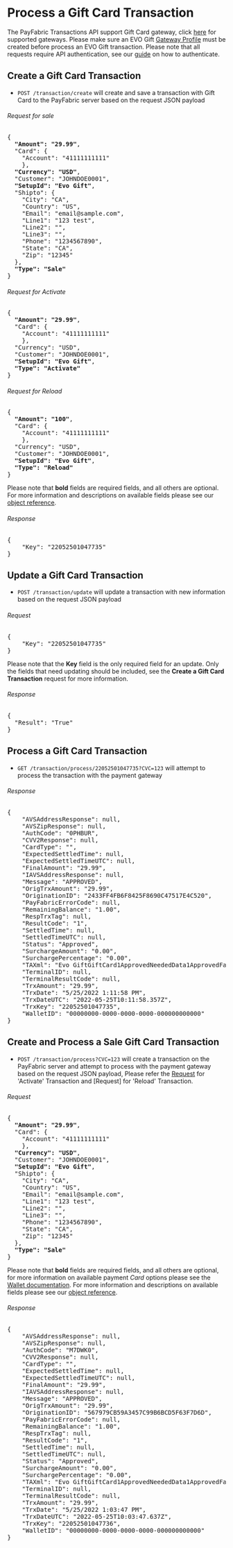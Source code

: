 ﻿Process a Gift Card Transaction
============

The PayFabric Transactions API support Gift Card gateway, click [here](https://github.com/PayFabric/Portal/blob/master/PayFabric/Sections/Gateway%20Configuration.md) for supported gateways. Please make sure an EVO Gift [Gateway Profile](https://github.com/PayFabric/Portal/blob/master/PayFabric/Sections/Configure%20Portal.md#gateway-profile) must be created before process an EVO Gift transaction. Please note that all requests require API authentication, see our [guide](Authentication.md) on how to authenticate.

Create a Gift Card Transaction
--------------------

* `POST /transaction/create` will create and save a transaction with Gift Card to the PayFabric server based on the request JSON payload

###### Request for sale
<pre>
{
  <b>"Amount": "29.99"</b>,  
  "Card": {
    "Account": "41111111111"    
    },    
  <b>"Currency": "USD"</b>,
  "Customer": "JOHNDOE0001", 
  <b>"SetupId": "Evo Gift"</b>,
  "Shipto": {
    "City": "CA",
    "Country": "US",   
    "Email": "email@sample.com",
    "Line1": "123 test",
    "Line2": "",
    "Line3": "",
    "Phone": "1234567890",
    "State": "CA",
    "Zip": "12345"
  }, 
  <b>"Type": "Sale"</b>
}
</pre>

###### Request for Activate
<pre>
{
  <b>"Amount": "29.99"</b>,  
  "Card": {
    "Account": "41111111111"    
    },    
  "Currency": "USD",
  "Customer": "JOHNDOE0001", 
  <b>"SetupId": "Evo Gift"</b>, 
  <b>"Type": "Activate"</b>
}
</pre>

###### Request for Reload
<pre>
{
  <b>"Amount": "100"</b>,  
  "Card": {
    "Account": "41111111111"    
    },    
  "Currency": "USD",
  "Customer": "JOHNDOE0001", 
  <b>"SetupId": "Evo Gift"</b>, 
  <b>"Type": "Reload"</b>
}
</pre>

Please note that **bold** fields are required fields, and all others are optional. For more information and descriptions on available fields please see our [object reference](Objects.md#transaction).

###### Response
<pre>
{
    "Key": "22052501047735"
}
</pre>


Update a Gift Card Transaction
--------------------

* `POST /transaction/update` will update a transaction with new information based on the request JSON payload

###### Request
<pre>
{
    "Key": "22052501047735"
}
</pre>

Please note that the **Key** field is the only required field for an update. Only the fields that need updating should be included, see the **Create a Gift Card Transaction** request for more information.

###### Response
<pre>
{
  "Result": "True"
}
</pre>


Process a Gift Card Transaction
---------------------

* `GET /transaction/process/22052501047735?CVC=123` will attempt to process the transaction with the payment gateway

###### Response
<pre>
{
    "AVSAddressResponse": null,
    "AVSZipResponse": null,
    "AuthCode": "0PHBUR",
    "CVV2Response": null,
    "CardType": "",
    "ExpectedSettledTime": null,
    "ExpectedSettledTimeUTC": null,
    "FinalAmount": "29.99",
    "IAVSAddressResponse": null,
    "Message": "APPROVED",
    "OrigTrxAmount": "29.99",
    "OriginationID": "2433FF4FB6F8425F8690C47517E4C520",
    "PayFabricErrorCode": null,
    "RemainingBalance": "1.00",
    "RespTrxTag": null,
    "ResultCode": "1",
    "SettledTime": null,
    "SettledTimeUTC": null,
    "Status": "Approved",
    "SurchargeAmount": "0.00",
    "SurchargePercentage": "0.00",
    "TAXml": "<TransactionData><Connection name=\"EVO GIFT\" connector=\"EVO\"><Processor id=\"3\">Evo Gift</Processor><PaymentType id=\"6\">GiftCard</PaymentType></Connection><Transaction post=\"False\" type=\"1\" status=\"1\"><NeededData><Transaction><Type>1</Type><Status>Approved</Status><Category>NeededData</Category><Fields /></Transaction></NeededData><FailureData><Transaction><Type>1</Type><Status>Approved</Status><Category>FailureData</Category><Fields /></Transaction></FailureData><ResponseData><Transaction><Type>1</Type><Status>Approved</Status><Category>ResponseData</Category><Fields><Field id=\"TrxField_D625\"><Name>WebRequestExecutionDuration</Name><Desc>1727.1506</Desc><Value>1727.1506</Value></Field><Field id=\"TrxField_D24\"><Name>AuthCode</Name><Desc>0PHBUR</Desc><Value>0PHBUR</Value></Field><Field id=\"TrxField_D187\"><Name>CurrentBalance</Name><Desc>1.00</Desc><Value>1.00</Value></Field><Field id=\"TrxField_D16\"><Name>OriginationID</Name><Desc>2433FF4FB6F8425F8690C47517E4C520</Desc><Value>2433FF4FB6F8425F8690C47517E4C520</Value></Field><Field id=\"TrxField_D462\"><Name>GatewayOriginationID</Name><Desc /><Value></Value></Field><Field id=\"TrxField_D463\"><Name>ProcessorOriginationID</Name><Desc>984978</Desc><Value>984978</Value></Field><Field id=\"TrxField_D31\"><Name>ResponseMsg</Name><Desc>APPROVED</Desc><Value>APPROVED</Value></Field><Field id=\"TrxField_D17\"><Name>ResultCode</Name><Desc>1</Desc><Value>1</Value></Field><Field id=\"TrxField_D464\"><Name>TransactionState</Name><Desc>Captured</Desc><Value>Captured</Value></Field><Field id=\"TrxField_D465\"><Name>CaptureState</Name><Desc>Captured</Desc><Value>Captured</Value></Field><Field id=\"TrxField_D288\"><Name>TransactionID</Name><Desc>2433FF4FB6F8425F8690C47517E4C520</Desc><Value>2433FF4FB6F8425F8690C47517E4C520</Value></Field></Fields></Transaction></ResponseData><RequestData><Transaction><Type>1</Type><Status>1</Status><Category>RequestData</Category><Fields><Field id=\"TrxField_D1\"><Name>CCNumber</Name><Desc>Credit Card Number, could also be a DPAN/VPAN</Desc><Required>0</Required><Encrypted>0</Encrypted><Type>1</Type><Value>XXXXXXX1111</Value></Field><Field id=\"TrxField_D3\"><Name>CCExpDate</Name><Desc>Expiration Date MMYY</Desc><Required>0</Required><Encrypted>0</Encrypted><Type>1</Type><Value>0000</Value></Field><Field id=\"TrxField_D15\"><Name>TrxAmount</Name><Desc>Transaction Amount</Desc><Required>1</Required><Encrypted>0</Encrypted><Type>3</Type><Value>29.99</Value></Field><Field id=\"TrxField_D41\"><Name>ShipToZip</Name><Desc>Ship to Zip</Desc><Required>0</Required><Encrypted>0</Encrypted><Type>10</Type><Value>12345</Value></Field><Field id=\"TrxField_D48\"><Name>CustomerCode</Name><Desc>Customer Code</Desc><Required>0</Required><Encrypted>0</Encrypted><Type>10</Type><Value>JOHNDOE0001</Value></Field><Field id=\"TrxField_D74\"><Name>CurrencyCode</Name><Desc>Currency Code</Desc><Required>1</Required><Encrypted>0</Encrypted><Type>10</Type><Value>USD</Value></Field><Field id=\"TrxField_D99\"><Name>ShipToCity</Name><Desc>Shipping City</Desc><Required>0</Required><Encrypted>0</Encrypted><Type>10</Type><Value>CA</Value></Field><Field id=\"TrxField_D103\"><Name>ShipToState</Name><Desc>Shipping State</Desc><Required>0</Required><Encrypted>0</Encrypted><Type>10</Type><Value>CA</Value></Field><Field id=\"TrxField_D104\"><Name>ShipToStreet</Name><Desc>Shipping Street</Desc><Required>0</Required><Encrypted>0</Encrypted><Type>10</Type><Value>123 test </Value></Field><Field id=\"TrxField_D155\"><Name>ShipToPhone</Name><Desc>Shipping Phone</Desc><Required>0</Required><Encrypted>0</Encrypted><Type>10</Type><Value>1234567890</Value></Field><Field id=\"TrxField_D202\"><Name>ShipToEmail</Name><Desc>Shipping email.</Desc><Required>0</Required><Encrypted>0</Encrypted><Type>10</Type><Value>email@sample.com</Value></Field><Field id=\"TrxField_D543\"><Name>POSEntryMode</Name><Desc>POS Entry Mode</Desc><Required>0</Required><Encrypted>0</Encrypted><Type>10</Type><Value>01</Value></Field><Field id=\"TRXFIELD_D19\"><Name>PaymentType</Name><Value>6</Value></Field><Field id=\"TRXFIELD_D60\"><Name>AccountNumber</Name><Value>xxxxxxx1111</Value></Field><Field id=\"EncryptAccount\"><Name>EncryptAccount</Name><Value>96CB7CAC57D86267EF3FC1</Value></Field><Field id=\"TRXFIELD_D2\"><Name>TRXFIELD_D2</Name><Value>XXXXXXX1111</Value></Field><Field id=\"TRXFIELD_D18\"><Name>CCType</Name><Value>GiftCard</Value></Field><Field id=\"TRXFIELD_D111\"><Name>ShipToCountry</Name><Value>US</Value></Field><Field id=\"SaveCreditCard\"><Name>SaveCreditCard</Name><Value>0</Value></Field><Field id=\"MSO_PFTrxKey\"><Name>MSO_PFTrxKey</Name><Value>22052501047735</Value></Field><Field id=\"TRXFIELD_D550\"><Name>PF_TransactionKey</Name><Value>22052501047735</Value></Field><Field id=\"MSO_WalletID\"><Name>MSO_WalletID</Name><Value>00000000-0000-0000-0000-000000000000</Value></Field><Field id=\"MSO_EngineGUID\"><Name>MSO_EngineGUID</Name><Value>2f7170cd-6e9f-4c9e-9737-881695e542c1</Value></Field><Field id=\"TRXFIELD_D539\"><Name>TransactionInitiation</Name><Value>Merchant</Value></Field><Field id=\"TRXFIELD_D540\"><Name>TransactionSchedule</Name><Value>Unscheduled</Value></Field><Field id=\"TRXFIELD_D541\"><Name>AuthorizationType</Name><Value>NotSet</Value></Field><Field id=\"TRXFIELD_D542\"><Name>CCEntryIndicator</Name><Value>Entered</Value></Field><Field id=\"TRXFIELD_D168\"><Name>CardHolderAttendance</Name><Value>ECommerce</Value></Field><Field id=\"TRXFIELD_D141\"><Name>ClientIP</Name><Value>63.117.2.51</Value></Field><Field id=\"MSO_Last_Xmit_Date\"><Name>MSO_Last_Xmit_Date</Name><Value>2022-05-25 00:00:00</Value></Field><Field id=\"MSO_Last_Xmit_Time\"><Name>MSO_Last_Xmit_Time</Name><Value>1900-01-01 3:11:58 AM</Value></Field><Field id=\"MSO_Last_Settled_Date\"><Name>MSO_Last_Settled_Date</Name><Value>1900-01-01</Value></Field><Field id=\"MSO_Last_Settled_Time\"><Name>MSO_Last_Settled_Time</Name><Value>1900-01-01 00:00:00</Value></Field></Fields></Transaction></RequestData></Transaction></TransactionData>",
    "TerminalID": null,
    "TerminalResultCode": null,
    "TrxAmount": "29.99",
    "TrxDate": "5/25/2022 1:11:58 PM",
    "TrxDateUTC": "2022-05-25T10:11:58.357Z",
    "TrxKey": "22052501047735",
    "WalletID": "00000000-0000-0000-0000-000000000000"
}
</pre>

Create and Process a Sale Gift Card Transaction
--------------------------------

* `POST /transaction/process?CVC=123` will create a transaction on the PayFabric server and attempt to process with the payment gateway based on the request JSON payload, Please refer the [Request]() for 'Activate' Transaction and [Request] for 'Reload' Transaction.

###### Request
<pre>
{
  <b>"Amount": "29.99"</b>,  
  "Card": {
    "Account": "41111111111"    
    },    
  <b>"Currency": "USD"</b>,
  "Customer": "JOHNDOE0001", 
  <b>"SetupId": "Evo Gift"</b>,
  "Shipto": {
    "City": "CA",
    "Country": "US",   
    "Email": "email@sample.com",
    "Line1": "123 test",
    "Line2": "",
    "Line3": "",
    "Phone": "1234567890",
    "State": "CA",
    "Zip": "12345"
  }, 
  <b>"Type": "Sale"</b>
}
</pre>

Please note that **bold** fields are required fields, and all others are optional, for more information on available payment *Card* options please see the [Wallet documentation](Wallets.md). For more information and descriptions on available fields please see our [object reference](Objects.md).

###### Response
<pre>
{
    "AVSAddressResponse": null,
    "AVSZipResponse": null,
    "AuthCode": "M7DWK0",
    "CVV2Response": null,
    "CardType": "",
    "ExpectedSettledTime": null,
    "ExpectedSettledTimeUTC": null,
    "FinalAmount": "29.99",
    "IAVSAddressResponse": null,
    "Message": "APPROVED",
    "OrigTrxAmount": "29.99",
    "OriginationID": "567979CB59A3457C99B6BCD5F63F7D6D",
    "PayFabricErrorCode": null,
    "RemainingBalance": "1.00",
    "RespTrxTag": null,
    "ResultCode": "1",
    "SettledTime": null,
    "SettledTimeUTC": null,
    "Status": "Approved",
    "SurchargeAmount": "0.00",
    "SurchargePercentage": "0.00",
    "TAXml": "<TransactionData><Connection name=\"EVO GIFT\" connector=\"EVO\"><Processor id=\"3\">Evo Gift</Processor><PaymentType id=\"6\">GiftCard</PaymentType></Connection><Transaction post=\"False\" type=\"1\" status=\"1\"><NeededData><Transaction><Type>1</Type><Status>Approved</Status><Category>NeededData</Category><Fields /></Transaction></NeededData><FailureData><Transaction><Type>1</Type><Status>Approved</Status><Category>FailureData</Category><Fields /></Transaction></FailureData><ResponseData><Transaction><Type>1</Type><Status>Approved</Status><Category>ResponseData</Category><Fields><Field id=\"TrxField_D625\"><Name>WebRequestExecutionDuration</Name><Desc>718.7506</Desc><Value>718.7506</Value></Field><Field id=\"TrxField_D24\"><Name>AuthCode</Name><Desc>M7DWK0</Desc><Value>M7DWK0</Value></Field><Field id=\"TrxField_D187\"><Name>CurrentBalance</Name><Desc>1.00</Desc><Value>1.00</Value></Field><Field id=\"TrxField_D16\"><Name>OriginationID</Name><Desc>567979CB59A3457C99B6BCD5F63F7D6D</Desc><Value>567979CB59A3457C99B6BCD5F63F7D6D</Value></Field><Field id=\"TrxField_D462\"><Name>GatewayOriginationID</Name><Desc /><Value></Value></Field><Field id=\"TrxField_D463\"><Name>ProcessorOriginationID</Name><Desc>984968</Desc><Value>984968</Value></Field><Field id=\"TrxField_D31\"><Name>ResponseMsg</Name><Desc>APPROVED</Desc><Value>APPROVED</Value></Field><Field id=\"TrxField_D17\"><Name>ResultCode</Name><Desc>1</Desc><Value>1</Value></Field><Field id=\"TrxField_D464\"><Name>TransactionState</Name><Desc>Captured</Desc><Value>Captured</Value></Field><Field id=\"TrxField_D465\"><Name>CaptureState</Name><Desc>Captured</Desc><Value>Captured</Value></Field><Field id=\"TrxField_D288\"><Name>TransactionID</Name><Desc>567979CB59A3457C99B6BCD5F63F7D6D</Desc><Value>567979CB59A3457C99B6BCD5F63F7D6D</Value></Field></Fields></Transaction></ResponseData><RequestData><Transaction><Type>1</Type><Status>1</Status><Category>RequestData</Category><Fields><Field id=\"TrxField_D1\"><Name>CCNumber</Name><Desc>Credit Card Number, could also be a DPAN/VPAN</Desc><Required>0</Required><Encrypted>0</Encrypted><Type>1</Type><Value>XXXXXXX1111</Value></Field><Field id=\"TrxField_D3\"><Name>CCExpDate</Name><Desc>Expiration Date MMYY</Desc><Required>0</Required><Encrypted>0</Encrypted><Type>1</Type><Value>0000</Value></Field><Field id=\"TrxField_D15\"><Name>TrxAmount</Name><Desc>Transaction Amount</Desc><Required>1</Required><Encrypted>0</Encrypted><Type>3</Type><Value>29.99</Value></Field><Field id=\"TrxField_D41\"><Name>ShipToZip</Name><Desc>Ship to Zip</Desc><Required>0</Required><Encrypted>0</Encrypted><Type>10</Type><Value>12345</Value></Field><Field id=\"TrxField_D48\"><Name>CustomerCode</Name><Desc>Customer Code</Desc><Required>0</Required><Encrypted>0</Encrypted><Type>10</Type><Value>JOHNDOE0001</Value></Field><Field id=\"TrxField_D74\"><Name>CurrencyCode</Name><Desc>Currency Code</Desc><Required>1</Required><Encrypted>0</Encrypted><Type>10</Type><Value>USD</Value></Field><Field id=\"TrxField_D99\"><Name>ShipToCity</Name><Desc>Shipping City</Desc><Required>0</Required><Encrypted>0</Encrypted><Type>10</Type><Value>CA</Value></Field><Field id=\"TrxField_D103\"><Name>ShipToState</Name><Desc>Shipping State</Desc><Required>0</Required><Encrypted>0</Encrypted><Type>10</Type><Value>CA</Value></Field><Field id=\"TrxField_D104\"><Name>ShipToStreet</Name><Desc>Shipping Street</Desc><Required>0</Required><Encrypted>0</Encrypted><Type>10</Type><Value>123 test </Value></Field><Field id=\"TrxField_D155\"><Name>ShipToPhone</Name><Desc>Shipping Phone</Desc><Required>0</Required><Encrypted>0</Encrypted><Type>10</Type><Value>1234567890</Value></Field><Field id=\"TrxField_D202\"><Name>ShipToEmail</Name><Desc>Shipping email.</Desc><Required>0</Required><Encrypted>0</Encrypted><Type>10</Type><Value>email@sample.com</Value></Field><Field id=\"TrxField_D543\"><Name>POSEntryMode</Name><Desc>POS Entry Mode</Desc><Required>0</Required><Encrypted>0</Encrypted><Type>10</Type><Value>01</Value></Field><Field id=\"TRXFIELD_D19\"><Name>PaymentType</Name><Value>6</Value></Field><Field id=\"TRXFIELD_D60\"><Name>AccountNumber</Name><Value>xxxxxxx1111</Value></Field><Field id=\"EncryptAccount\"><Name>EncryptAccount</Name><Value>96CB7CAC57D86267EF3FC1</Value></Field><Field id=\"TRXFIELD_D2\"><Name>TRXFIELD_D2</Name><Value>XXXXXXX1111</Value></Field><Field id=\"TRXFIELD_D18\"><Name>CCType</Name><Value>GiftCard</Value></Field><Field id=\"TRXFIELD_D111\"><Name>ShipToCountry</Name><Value>US</Value></Field><Field id=\"SaveCreditCard\"><Name>SaveCreditCard</Name><Value>0</Value></Field><Field id=\"MSO_PFTrxKey\"><Name>MSO_PFTrxKey</Name><Value>22052501047736</Value></Field><Field id=\"TRXFIELD_D550\"><Name>PF_TransactionKey</Name><Value>22052501047736</Value></Field><Field id=\"MSO_WalletID\"><Name>MSO_WalletID</Name><Value>00000000-0000-0000-0000-000000000000</Value></Field><Field id=\"MSO_EngineGUID\"><Name>MSO_EngineGUID</Name><Value>2f7170cd-6e9f-4c9e-9737-881695e542c1</Value></Field><Field id=\"TRXFIELD_D539\"><Name>TransactionInitiation</Name><Value>Merchant</Value></Field><Field id=\"TRXFIELD_D540\"><Name>TransactionSchedule</Name><Value>Unscheduled</Value></Field><Field id=\"TRXFIELD_D541\"><Name>AuthorizationType</Name><Value>NotSet</Value></Field><Field id=\"TRXFIELD_D542\"><Name>CCEntryIndicator</Name><Value>Entered</Value></Field><Field id=\"TRXFIELD_D168\"><Name>CardHolderAttendance</Name><Value>ECommerce</Value></Field><Field id=\"TRXFIELD_D141\"><Name>ClientIP</Name><Value>63.117.2.51</Value></Field><Field id=\"MSO_Last_Xmit_Date\"><Name>MSO_Last_Xmit_Date</Name><Value>2022-05-25 00:00:00</Value></Field><Field id=\"MSO_Last_Xmit_Time\"><Name>MSO_Last_Xmit_Time</Name><Value>1900-01-01 3:03:47 AM</Value></Field><Field id=\"MSO_Last_Settled_Date\"><Name>MSO_Last_Settled_Date</Name><Value>1900-01-01</Value></Field><Field id=\"MSO_Last_Settled_Time\"><Name>MSO_Last_Settled_Time</Name><Value>1900-01-01 00:00:00</Value></Field></Fields></Transaction></RequestData></Transaction></TransactionData>",
    "TerminalID": null,
    "TerminalResultCode": null,
    "TrxAmount": "29.99",
    "TrxDate": "5/25/2022 1:03:47 PM",
    "TrxDateUTC": "2022-05-25T10:03:47.637Z",
    "TrxKey": "22052501047736",
    "WalletID": "00000000-0000-0000-0000-000000000000"
}
</pre>
